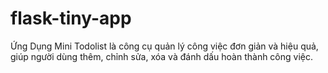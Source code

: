 # flask-tiny-app
Ứng Dụng Mini Todolist là công cụ quản lý công việc đơn giản và hiệu quả, giúp người dùng thêm, chỉnh sửa, xóa và đánh dấu hoàn thành công việc. 

